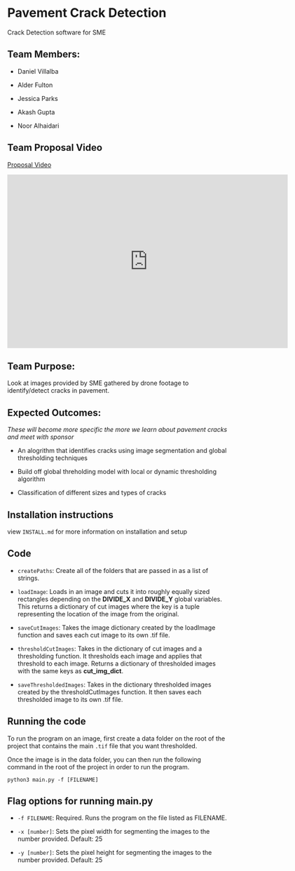 # Pavement Crack Detection

Crack Detection software for SME

## Team Members:

- Daniel Villalba

- Alder Fulton

- Jessica Parks

- Akash Gupta

- Noor Alhaidari

## Team Proposal Video

[Proposal Video](https://mediaspace.msu.edu/media/SME_Proposal_Video/1_zyp7lfsq)

<iframe id="kaltura_player" src="https://cdnapisec.kaltura.com/p/811482/sp/81148200/embedIframeJs/uiconf_id/27551951/partner_id/811482?iframeembed=true&playerId=kaltura_player&entry_id=1_zyp7lfsq&flashvars[streamerType]=auto&amp;flashvars[localizationCode]=en&amp;flashvars[leadWithHTML5]=true&amp;flashvars[sideBarContainer.plugin]=true&amp;flashvars[sideBarContainer.position]=left&amp;flashvars[sideBarContainer.clickToClose]=true&amp;flashvars[chapters.plugin]=true&amp;flashvars[chapters.layout]=vertical&amp;flashvars[chapters.thumbnailRotator]=false&amp;flashvars[streamSelector.plugin]=true&amp;flashvars[EmbedPlayer.SpinnerTarget]=videoHolder&amp;flashvars[dualScreen.plugin]=true&amp;flashvars[hotspots.plugin]=1&amp;flashvars[Kaltura.addCrossoriginToIframe]=true&amp;&wid=1_kdkj3z0c" width="640" height="396" allowfullscreen webkitallowfullscreen mozAllowFullScreen allow="autoplay *; fullscreen *; encrypted-media *" sandbox="allow-downloads allow-forms allow-same-origin allow-scripts allow-top-navigation allow-pointer-lock allow-popups allow-modals allow-orientation-lock allow-popups-to-escape-sandbox allow-presentation allow-top-navigation-by-user-activation" frameborder="0" title="SME_Proposal_Video"></iframe>


## Team Purpose:

Look at images provided by SME gathered by drone footage to identify/detect cracks in pavement.

## Expected Outcomes:

*These will become more specific the more we learn about pavement cracks and meet with sponsor*

- An alogrithm that identifies cracks using image segmentation and global thresholding  techniques

- Build off global threholding model with local or dynamic thresholding algorithm

- Classification of different sizes and types of cracks

## Installation instructions

view `INSTALL.md` for more information on installation and setup

## Code

* `createPaths`: Create all of the folders that are passed in as a list of strings.

* `loadImage`: Loads in an image and cuts it into roughly equally sized rectangles depending on the **DIVIDE_X** and **DIVIDE_Y** global variables. This returns a dictionary of cut images where the key is a tuple representing the location of the image from the original.

* `saveCutImages`: Takes the image dictionary created by the loadImage function and saves each cut image to its own .tif file.

* `thresholdCutImages`: Takes in the dictionary of cut images and a thresholding function. It thresholds each image and applies that threshold to each image. Returns a dictionary of thresholded images with the same keys as **cut_img_dict**.

* `saveThresholdedImages`: Takes in the dictionary thresholded images created by the thresholdCutImages function. It then saves each thresholded image to its own .tif file.

## Running the code

To run the program on an image, first create a data folder on the root of the project that contains the main `.tif` file that you want thresholded.

Once the image is in the data folder, you can then run the following command in the root of the project in order to run the program.

`python3 main.py -f [FILENAME]`

## Flag options for running main.py

* `-f FILENAME`: Required. Runs the program on the file listed as FILENAME.

* `-x [number]`: Sets the pixel width for segmenting the images to the number provided. Default: 25

* `-y [number]`: Sets the pixel height for segmenting the images to the number provided. Default: 25
